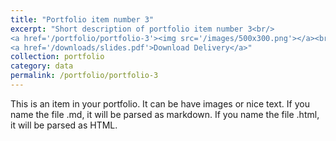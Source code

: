 ```yaml
---
title: "Portfolio item number 3"
excerpt: "Short description of portfolio item number 3<br/>
<a href='/portfolio/portfolio-3'><img src='/images/500x300.png'></a><br/>
<a href='/downloads/slides.pdf'>Download Delivery</a>"
collection: portfolio
category: data
permalink: /portfolio/portfolio-3
---
```


This is an item in your portfolio. It can be have images or nice text. If you name the file .md, it will be parsed as markdown. If you name the file .html, it will be parsed as HTML. 
